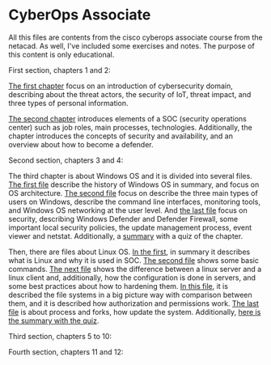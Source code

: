# CyberOps Associate

All this files are contents from the cisco cyberops associate course from the netacad. As well, I've included some exercises and notes. The purpose of this content is only educational.

First section, chapters 1 and 2:

[The first chapter](1.0.0.TheDanger.md) focus on an introduction of cybersecurity domain, describing about the threat actors, the security of IoT, threat impact, and three types of personal information.

[The second chapter](2.0.0.FirghtersInTheWarAgainstCybercrime.md) introduces elements of a SOC (security operations center) such as job roles, main processes, technologies. Additionally, the chapter introduces the concepts of security and availability, and an overview about how to become a defender.

Second section, chapters 3 and 4:

The third chapter is about Windows OS and it is divided into several files. [The first file](3.0.0.TheWindowsOS.md) describe the history of Windows OS in summary, and focus on OS architecture. [The second file](./3.3.0-WindowsConfigAndMon.md) focus on describe the three main types of users on Windows, describe the command line interfaces, monitoring tools, and Windows OS networking at the user level. And [the last file](3.4.0-WindowsSecurity.md) focus on security, describing Windows Defender and Defender Firewall, some important local security policies, the update management process, event viewer and netstat. Additionally, a [summary](3.5.0-WindowsOperatingSystemSummary.md) with a quiz of the chapter.

Then, there are files about Linux OS. [In the first](4.0.0-LinuxBasics.md), in summary it describes what is Linux and why it is used in SOC. [The second file](4.2.0-LinuxShell.md) shows some basic commands. [The next file](4.3.0-LinuxServerAndClients.md) shows the difference between a linux server and a linux client and, additionally, how the configuration is done in servers, and some best practices about how to hardening them. [In this file](4.5.0-LinuxFileSystem.md), it is described the file systems in a big picture way with comparison between them, and it is described how authorization and permissions work. [The last file](4.7.1-WorkingOnALinuxHost.md) is about process and forks, how update the system. Additionally, [here is the summary with the quiz](4.8.0-LinuxBasicsSummary.md).

Third section, chapters 5 to 10:

Fourth section, chapters 11 and 12: 



